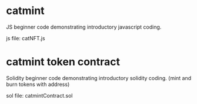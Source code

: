 # catmint
JS beginner code demonstrating introductory javascript coding.

js file: catNFT.js

# catmint token contract
Solidity beginner code demonstrating introductory solidity coding.
(mint and burn tokens with address)

sol file: catmintContract.sol

